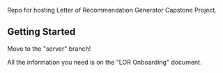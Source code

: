 Repo for hosting Letter of Recommendation Generator Capstone Project.

## Getting Started
Move to the "server" branch! 

All the information you need is on the "LOR Onboarding" document. 
